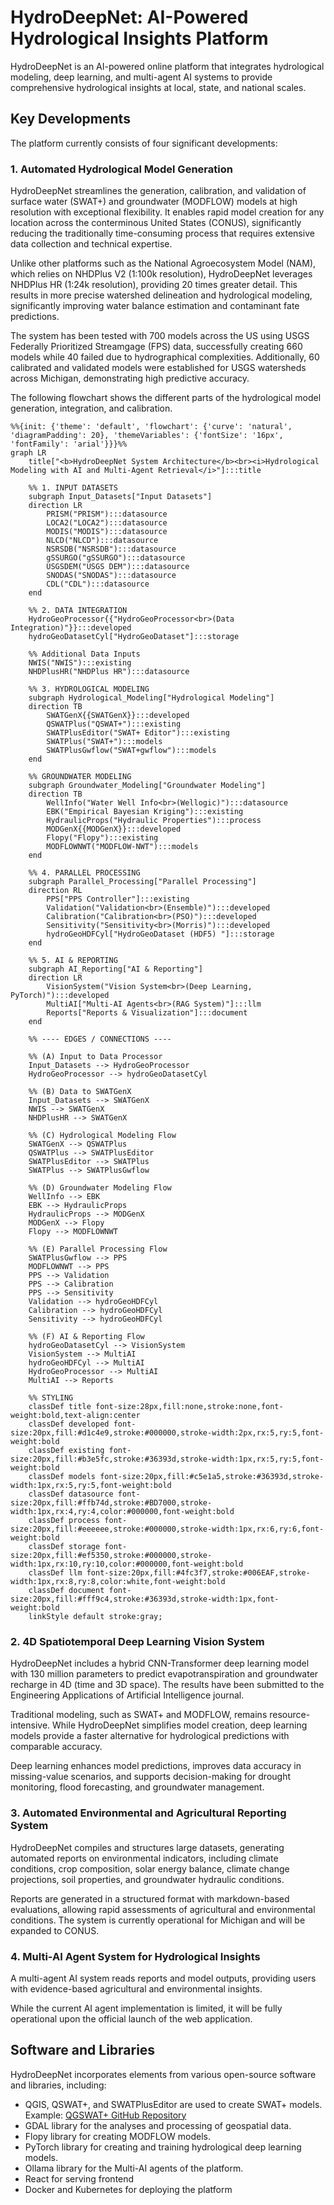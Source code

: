 # HydroDeepNet: AI-Powered Hydrological Insights Platform

HydroDeepNet is an AI-powered online platform that integrates hydrological modeling, deep learning, and multi-agent AI systems to provide comprehensive hydrological insights at local, state, and national scales.

## Key Developments

The platform currently consists of four significant developments:

### 1. Automated Hydrological Model Generation

HydroDeepNet streamlines the generation, calibration, and validation of surface water (SWAT+) and groundwater (MODFLOW) models at high resolution with exceptional flexibility. It enables rapid model creation for any location across the conterminous United States (CONUS), significantly reducing the traditionally time-consuming process that requires extensive data collection and technical expertise.

Unlike other platforms such as the National Agroecosystem Model (NAM), which relies on NHDPlus V2 (1:100k resolution), HydroDeepNet leverages NHDPlus HR (1:24k resolution), providing 20 times greater detail. This results in more precise watershed delineation and hydrological modeling, significantly improving water balance estimation and contaminant fate predictions.

The system has been tested with 700 models across the US using USGS Federally Prioritized Streamgage (FPS) data, successfully creating 660 models while 40 failed due to hydrographical complexities. Additionally, 60 calibrated and validated models were established for USGS watersheds across Michigan, demonstrating high predictive accuracy.

The following flowchart shows the different parts of the hydrological model generation, integration, and calibration.

```mermaid
%%{init: {'theme': 'default', 'flowchart': {'curve': 'natural', 'diagramPadding': 20}, 'themeVariables': {'fontSize': '16px', 'fontFamily': 'arial'}}}%%
graph LR
    title["<b>HydroDeepNet System Architecture</b><br><i>Hydrological Modeling with AI and Multi-Agent Retrieval</i>"]:::title

    %% 1. INPUT DATASETS
    subgraph Input_Datasets["Input Datasets"]
    direction LR
        PRISM("PRISM"):::datasource
        LOCA2("LOCA2"):::datasource
        MODIS("MODIS"):::datasource
        NLCD("NLCD"):::datasource
        NSRSDB("NSRSDB"):::datasource
        gSSURGO("gSSURGO"):::datasource
        USGSDEM("USGS DEM"):::datasource
        SNODAS("SNODAS"):::datasource
        CDL("CDL"):::datasource
    end

    %% 2. DATA INTEGRATION
    HydroGeoProcessor{{"HydroGeoProcessor<br>(Data Integration)"}}:::developed
    hydroGeoDatasetCyl["HydroGeoDataset"]:::storage

    %% Additional Data Inputs
    NWIS("NWIS"):::existing
    NHDPlusHR("NHDPlus HR"):::datasource

    %% 3. HYDROLOGICAL MODELING
    subgraph Hydrological_Modeling["Hydrological Modeling"]
    direction TB
        SWATGenX{{SWATGenX}}:::developed
        QSWATPlus("QSWAT+"):::existing
        SWATPlusEditor("SWAT+ Editor"):::existing
        SWATPlus("SWAT+"):::models
        SWATPlusGwflow("SWAT+gwflow"):::models
    end

    %% GROUNDWATER MODELING
    subgraph Groundwater_Modeling["Groundwater Modeling"]
    direction TB
        WellInfo("Water Well Info<br>(Wellogic)"):::datasource
        EBK("Empirical Bayesian Kriging"):::existing
        HydraulicProps("Hydraulic Properties"):::process
        MODGenX{{MODGenX}}:::developed
        Flopy("Flopy"):::existing
        MODFLOWNWT("MODFLOW-NWT"):::models
    end

    %% 4. PARALLEL PROCESSING
    subgraph Parallel_Processing["Parallel Processing"]
    direction RL
        PPS["PPS Controller"]:::existing
        Validation("Validation<br>(Ensemble)"):::developed
        Calibration("Calibration<br>(PSO)"):::developed
        Sensitivity("Sensitivity<br>(Morris)"):::developed
        hydroGeoHDFCyl["HydroGeoDataset (HDF5) "]:::storage
    end

    %% 5. AI & REPORTING
    subgraph AI_Reporting["AI & Reporting"]
    direction LR
        VisionSystem("Vision System<br>(Deep Learning, PyTorch)"):::developed
        MultiAI["Multi-AI Agents<br>(RAG System)"]:::llm
        Reports["Reports & Visualization"]:::document
    end

    %% ---- EDGES / CONNECTIONS ----

    %% (A) Input to Data Processor
    Input_Datasets --> HydroGeoProcessor
    HydroGeoProcessor --> hydroGeoDatasetCyl

    %% (B) Data to SWATGenX
    Input_Datasets --> SWATGenX
    NWIS --> SWATGenX
    NHDPlusHR --> SWATGenX

    %% (C) Hydrological Modeling Flow
    SWATGenX --> QSWATPlus
    QSWATPlus --> SWATPlusEditor
    SWATPlusEditor --> SWATPlus
    SWATPlus --> SWATPlusGwflow

    %% (D) Groundwater Modeling Flow
    WellInfo --> EBK
    EBK --> HydraulicProps
    HydraulicProps --> MODGenX
    MODGenX --> Flopy
    Flopy --> MODFLOWNWT

    %% (E) Parallel Processing Flow
    SWATPlusGwflow --> PPS
    MODFLOWNWT --> PPS
    PPS --> Validation
    PPS --> Calibration
    PPS --> Sensitivity
    Validation --> hydroGeoHDFCyl
    Calibration --> hydroGeoHDFCyl
    Sensitivity --> hydroGeoHDFCyl

    %% (F) AI & Reporting Flow
    hydroGeoDatasetCyl --> VisionSystem
    VisionSystem --> MultiAI
    hydroGeoHDFCyl --> MultiAI
    HydroGeoProcessor --> MultiAI
    MultiAI --> Reports

    %% STYLING
    classDef title font-size:28px,fill:none,stroke:none,font-weight:bold,text-align:center
    classDef developed font-size:20px,fill:#d1c4e9,stroke:#000000,stroke-width:2px,rx:5,ry:5,font-weight:bold
    classDef existing font-size:20px,fill:#b3e5fc,stroke:#36393d,stroke-width:1px,rx:5,ry:5,font-weight:bold
    classDef models font-size:20px,fill:#c5e1a5,stroke:#36393d,stroke-width:1px,rx:5,ry:5,font-weight:bold
    classDef datasource font-size:20px,fill:#ffb74d,stroke:#BD7000,stroke-width:1px,rx:4,ry:4,color:#000000,font-weight:bold
    classDef process font-size:20px,fill:#eeeeee,stroke:#000000,stroke-width:1px,rx:6,ry:6,font-weight:bold
    classDef storage font-size:20px,fill:#ef5350,stroke:#000000,stroke-width:1px,rx:10,ry:10,color:#000000,font-weight:bold
    classDef llm font-size:20px,fill:#4fc3f7,stroke:#006EAF,stroke-width:1px,rx:8,ry:8,color:white,font-weight:bold
    classDef document font-size:20px,fill:#fff9c4,stroke:#36393d,stroke-width:1px,font-weight:bold
    linkStyle default stroke:gray;
```

### 2. 4D Spatiotemporal Deep Learning Vision System

HydroDeepNet includes a hybrid CNN-Transformer deep learning model with 130 million parameters to predict evapotranspiration and groundwater recharge in 4D (time and 3D space). The results have been submitted to the Engineering Applications of Artificial Intelligence journal.

Traditional modeling, such as SWAT+ and MODFLOW, remains resource-intensive. While HydroDeepNet simplifies model creation, deep learning models provide a faster alternative for hydrological predictions with comparable accuracy.

Deep learning enhances model predictions, improves data accuracy in missing-value scenarios, and supports decision-making for drought monitoring, flood forecasting, and groundwater management.

### 3. Automated Environmental and Agricultural Reporting System

HydroDeepNet compiles and structures large datasets, generating automated reports on environmental indicators, including climate conditions, crop composition, solar energy balance, climate change projections, soil properties, and groundwater hydraulic conditions.

Reports are generated in a structured format with markdown-based evaluations, allowing rapid assessments of agricultural and environmental conditions. The system is currently operational for Michigan and will be expanded to CONUS.

### 4. Multi-AI Agent System for Hydrological Insights

A multi-agent AI system reads reports and model outputs, providing users with evidence-based agricultural and environmental insights.

While the current AI agent implementation is limited, it will be fully operational upon the official launch of the web application.

## Software and Libraries

HydroDeepNet incorporates elements from various open-source software and libraries, including:

*   QGIS, QSWAT+, and SWATPlusEditor are used to create SWAT+ models. Example: [QGSWAT+ GitHub Repository](https://github.com/swat-model/QSWATPlus)
*   GDAL library for the analyses and processing of geospatial data.
*   Flopy library for creating MODFLOW models.
*   PyTorch library for creating and training hydrological deep learning models.
*   Ollama library for the Multi-AI agents of the platform.
*   React for serving frontend
*   Docker and Kubernetes for deploying the platform